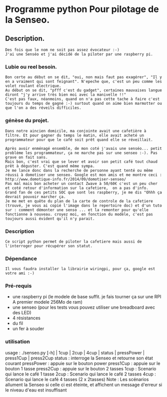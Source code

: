 # Programme python Pour pilotage de la Senseo.

## Description.
	Des fois que le nom ne soit pas assez évocateur :-)
	J'ai une Senséo et j'ai décidé de la piloter par une raspberry pi.
	

### Lubie ou reel besoin.
	Bon certe au début on se dit, "oui, non mais faut pas exagérer", "Il y en a vraiment qui sont feignant". N'epeche que, c'est un peu comme les volet roulant électrique. 
	Au début on se dit, "pfff c'est du gadget", certaines mauvaises langue diront "j'y arrive très bien moi avec la manivelle !!"
	C'est pas faux, néanmoins, quand on n'a pas cette tache à faire c'est toujours du temps de gagné :-) surtout quand on aime bien marmotter ou que l'on a des réveils difficiles.
	
### génèse du projet.
	Dans notre aincien domicile, ma conjointe avait une cafetière à filtre. Et pour gagner du temps le matin, elle avait acheté un programmateur pour que le café soit prêt quand elle se réveillait.
	
	Après avoir enménagé ensemble, de mon coté j'avais une senséo... petit problème les programmateur, ça ne marche pas sur une senseo :-). Pas grave on fait sans.
	Mais bon, c'est vrai que se lever et avoir son petit café tout chaud prêt à déguster. C'est quand même sympa.
	Je me lance donc dans la recherche de personne ayant tenté ou même réussi à domotiser une senseo. Google est mon amis et me montre ceci : http://www.domotique-info.fr/2014/09/domotiser-senseo/
	Pas mal mais bon acheter un contact Zwave à 50/60€ c'est un peu cher et coté retour d'information sur la cafetiere,  on a pas d'info.
	Grand fan de ces petits SOC que sont les raspberry, je me dis "Ohhh ça devrait pouvoir marcher ça.
	Je me met en quête du plan de la carte de controle de la cafetiere (trouvé, je vous ai copié l'image dans le repertoire doc) et d'un tuto sur : comment démonter une senso ... et la remonter pour qu'elle fonctionne à nouveau. croyez moi, en fonction du modèle, c'est pas toujours aussi évident qu'il n'y parait.
	
	
### Description
	Ce script python permet de piloter la cafetiere mais aussi de l'interroger pour récupérer son statut.
	
### Dépendance 
	Il vous faudra installer la librairie wiringpi, pour ça, google est votre ami :-)	

### Pré-requis
- une raspberry pi (le modele de base suffit. je fais tourner ça sur une RPI A premier modele 256Mo de ram)
- une senseo (pour les tests vous pouvez utiliser une breadboard avec des LED)
- 4 résistances
- du fil
- un fer à souder


### utilisation

usage : ./senseo.py [-h] | 1cup | 2cup | 4cup | status | pressPower | press1Cup | press2Cup
      status     : interroge la Senseo et retourne son état courant
      pressPower : appuie sur le bouton power
      press1Cup  : appuie sur le bouton 1 tasse
      press2Cup  : appuie sur le bouton 2 tasses
      1cup       : Scenario qui lance le café 1 tasse
      2cup       : Scenario qui lance le café 2 tasses
      4cup       : Scenario qui lance le café 4 tasses (2 x 2tasses)
            Note : Les scénarios allument la Senseo si celle ci est éteinte, et affichent un message d'erreur si le niveau d'eau est insuffisant

